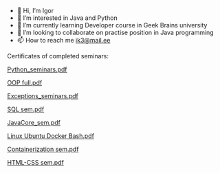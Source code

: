 - 👋 Hi, I’m Igor
- 👀 I’m interested in Java and Python
- 🌱 I’m currently learning Developer course in Geek Brains university
- 💞️ I’m looking to collaborate on practise position in Java programming
- 📫 How to reach me ik3@mail.ee

Certificates of completed seminars:


[Python_seminars.pdf](https://github.com/igorkunovski/igorkunovski/files/12595431/Python_seminars.pdf)

[OOP full.pdf](https://github.com/igorkunovski/igorkunovski/files/12595434/OOP.full.pdf)

[Exceptions_seminars.pdf](https://github.com/igorkunovski/igorkunovski/files/12595444/Exceptions_seminars.pdf)

[SQL sem.pdf](https://github.com/igorkunovski/igorkunovski/files/12595506/SQL.sem.pdf)

[JavaCore_sem.pdf](https://github.com/igorkunovski/igorkunovski/files/12595436/JavaCore_sem.pdf)

[Linux Ubuntu Docker Bash.pdf](https://github.com/igorkunovski/igorkunovski/files/12595435/Linux.Ubuntu.Docker.Bash.pdf)

[Containerization sem.pdf](https://github.com/igorkunovski/igorkunovski/files/12595570/Containerization.sem.pdf)

[HTML-CSS sem.pdf](https://github.com/igorkunovski/igorkunovski/files/12595437/HTML-CSS.sem.pdf)






<!---
igorkunovski/igorkunovski is a ✨ special ✨ repository because its `README.md` (this file) appears on your GitHub profile.
You can click the Preview link to take a look at your changes.
--->
